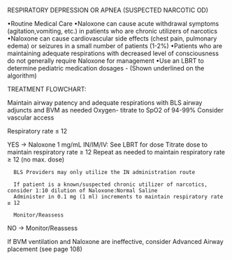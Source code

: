 RESPIRATORY DEPRESSION OR APNEA (SUSPECTED NARCOTIC OD)

•Routine Medical Care
•Naloxone can cause acute withdrawal symptoms (agitation,vomiting, etc.) in patients who are chronic utilizers of narcotics
•Naloxone can cause cardiovascular side effects (chest pain, pulmonary edema) or seizures in a small number of patients (1-2%)
•Patients who are maintaining adequate respirations with decreased level of consciousness do not generally require Naloxone for management
•Use an LBRT to determine pediatric medication dosages - (Shown underlined on the algorithm)

TREATMENT FLOWCHART:

Maintain airway patency and adequate respirations with BLS airway adjuncts and BVM as needed
Oxygen- titrate to SpO2 of 94-99%
Consider vascular access

Respiratory rate ≤ 12

YES → Naloxone 1 mg/mL IN/IM/IV:
      See LBRT for dose
      Titrate dose to maintain respiratory rate ≥ 12
      Repeat as needed to maintain respiratory rate ≥ 12 (no max. dose)
      
      BLS Providers may only utilize the IN administration route
      
      If patient is a known/suspected chronic utilizer of narcotics, consider 1:10 dilution of Naloxone:Normal Saline
      Administer in 0.1 mg (1 ml) increments to maintain respiratory rate ≥ 12
      
      Monitor/Reassess

NO → Monitor/Reassess

If BVM ventilation and Naloxone are ineffective, consider Advanced Airway placement (see page 108)

